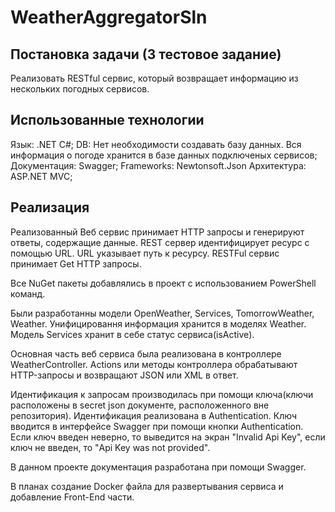 # WeatherAggregatorSln
## Постановка задачи (3 тестовое задание)
Реализовать RESTful сервис, который возвращает информацию из нескольких погодных сервисов.

## Использованные технологии
Язык: .NET C#;
DB: Нет необходимости создавать базу данных. Вся информация о погоде хранится в базе данных подключеных сервисов;
Документация: Swagger;
Frameworks: Newtonsoft.Json
Архитектура: ASP.NET MVC;

## Реализация
Реализованный Веб сервис принимает HTTP запросы и генерируют ответы, содержащие данные. REST сервер идентифицирует ресурс с помощью URL. URL указывает путь к ресурсу.
RESTFul сервис принимает Get HTTP запросы.

Все NuGet пакеты добавлялись в проект с использованием PowerShell команд.

Были разработанны модели OpenWeather, Services, TomorrowWeather, Weather. Унифицировання информация хранится в моделях Weather. Модель Services хранит в себе статус сервиса(isActive).

Основная часть веб сервиса была реализована в контроллере WeatherController. Actions или методы контроллера обрабатывают HTTP-запросы и возвращают JSON или XML в ответ.

Идентификация к запросам производилась при помощи ключа(ключи расположены в secret json документе, расположенного вне репозитория). Идентификация реализована в Authentication.
Ключ вводится в интерфейсе Swagger при помощи кнопки Authentication. Если ключ введен неверно, то выведится на экран "Invalid Api Key", если ключ не введен, то "Api Key was not provided".

В данном проекте документация разработана при помощи Swagger.

В планах создание Docker файла для развертывания сервиса и добавление Front-End части.

